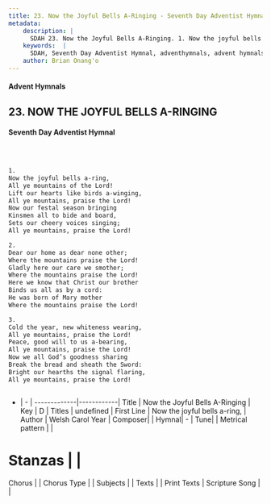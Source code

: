 ```yaml
---
title: 23. Now the Joyful Bells A-Ringing - Seventh Day Adventist Hymnal
metadata:
    description: |
      SDAH 23. Now the Joyful Bells A-Ringing. 1. Now the joyful bells a-ring, All ye mountains of the Lord! Lift our hearts like birds a-winging, All ye mountains, praise the Lord! Now our festal season bringing Kinsmen all to bide and board, Sets our cheery voices singing; All ye mountains, praise the Lord!
    keywords:  |
      SDAH, Seventh Day Adventist Hymnal, adventhymnals, advent hymnals, Now the Joyful Bells A-Ringing, Now the joyful bells a-ring, 
    author: Brian Onang'o
---
```


#### Advent Hymnals
## 23. NOW THE JOYFUL BELLS A-RINGING
#### Seventh Day Adventist Hymnal

```txt



1.
Now the joyful bells a-ring,
All ye mountains of the Lord!
Lift our hearts like birds a-winging,
All ye mountains, praise the Lord!
Now our festal season bringing
Kinsmen all to bide and board,
Sets our cheery voices singing;
All ye mountains, praise the Lord!

2.
Dear our home as dear none other;
Where the mountains praise the Lord!
Gladly here our care we smother;
Where the mountains praise the Lord!
Here we know that Christ our brother
Binds us all as by a cord:
He was born of Mary mother
Where the mountains praise the Lord!

3.
Cold the year, new whiteness wearing,
All ye mountains, praise the Lord!
Peace, good will to us a-bearing,
All ye mountains, praise the Lord!
Now we all God’s goodness sharing
Break the bread and sheath the Sword:
Bright our hearths the signal flaring,
All ye mountains, praise the Lord!



```

- |   -  |
-------------|------------|
Title | Now the Joyful Bells A-Ringing |
Key | D |
Titles | undefined |
First Line | Now the joyful bells a-ring, |
Author | Welsh Carol
Year | 
Composer|  |
Hymnal|  - |
Tune|  |
Metrical pattern | |
# Stanzas |  |
Chorus |  |
Chorus Type |  |
Subjects |  |
Texts |  |
Print Texts | 
Scripture Song |  |
  
